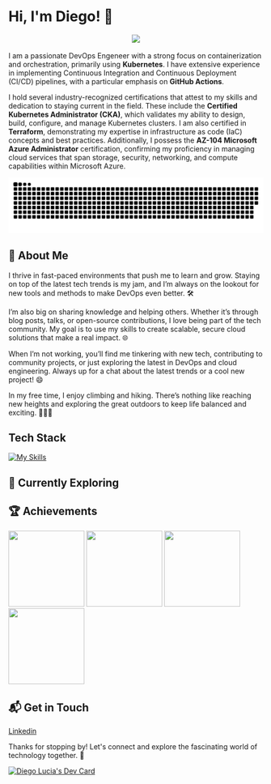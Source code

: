 # Hi, I'm Diego! 👋

<!--  -->
<p align="center">
  <a href="https://github.com/DenverCoder1/readme-typing-svg"><img src="https://readme-typing-svg.herokuapp.com?font=Time+New+Roman&color=cyan&size=25&center=true&vCenter=true&width=600&height=100&lines=DevOps+Engineer;Kubernetes+lover;CI/CD+specialist;Azure+enthusiast;Terraform+expert;All+As+Code+advocate;Problem+solver;Team+player;Continuous+learner;"></a>
</p>

I am a passionate DevOps Engeneer with a strong focus on containerization and orchestration, primarily using **Kubernetes**. I have extensive experience in implementing Continuous Integration and Continuous Deployment (CI/CD) pipelines, with a particular emphasis on **GitHub Actions**.

I hold several industry-recognized certifications that attest to my skills and dedication to staying current in the field. These include the **Certified Kubernetes Administrator (CKA)**, which validates my ability to design, build, configure, and manage Kubernetes clusters. I am also certified in **Terraform**, demonstrating my expertise in infrastructure as code (IaC) concepts and best practices. Additionally, I possess the **AZ-104 Microsoft Azure Administrator** certification, confirming my proficiency in managing cloud services that span storage, security, networking, and compute capabilities within Microsoft Azure.

<p align = "center">
 <img src = "https://github.com/dluciame/dluciame/blob/output/github-contribution-grid-snake.svg?" alt = "Snake Game"/>
</p>

## 🚀 About Me

I thrive in fast-paced environments that push me to learn and grow. Staying on top of the latest tech trends is my jam, and I’m always on the lookout for new tools and methods to make DevOps even better. 🛠️

I’m also big on sharing knowledge and helping others. Whether it’s through blog posts, talks, or open-source contributions, I love being part of the tech community. My goal is to use my skills to create scalable, secure cloud solutions that make a real impact. 🌐

When I’m not working, you’ll find me tinkering with new tech, contributing to community projects, or just exploring the latest in DevOps and cloud engineering. Always up for a chat about the latest trends or a cool new project! 😄

In my free time, I enjoy climbing and hiking. There’s nothing like reaching new heights and exploring the great outdoors to keep life balanced and exciting. 🧗‍♂️🌲

## Tech Stack

[![My Skills](https://skillicons.dev/icons?i=azure,kubernetes,linux,terraform,githubactions,github,grafana,vscode)](https://skillicons.dev)

## 🌱 Currently Exploring

## 🏆 Achievements

<img
  src="https://images.credly.com/size/340x340/images/8b8ed108-e77d-4396-ac59-2504583b9d54/cka_from_cncfsite__281_29.png"
  alt=""
  onclick="window.open('https://www.credly.com/badges/270b5c0c-2afb-4698-aa8a-1e5cb045f6f0/public_url', '_blank');"
  style="cursor: pointer; width: 150px; height: 150px;">
<img src="https://images.credly.com/images/85b9cfc4-257a-4742-878c-4f7ab4a2631b/image.png" alt=""
  onclick="window.open('https://www.credly.com/badges/875b015e-ae5e-4d84-8fd0-70baa119b0a7/public_url', '_blank');"
  style="cursor: pointer; width: 150px; height: 150px;">
<img
  src="https://learn.microsoft.com/en-us/media/learn/certification/badges/microsoft-certified-associate-badge.svg?branch=main"
  alt=""
  onclick="window.open('https://learn.microsoft.com/api/credentials/share/en-us/DiegoLuciaMenendez-1275/80034600145834D3?sharingId=C2D0E926695783CB', '_blank');"
  style="cursor: pointer; width: 150px; height: 150px;">
<img src="https://images.credly.com/size/340x340/images/89efc3e7-842b-4790-b09b-9ea5efc71ec3/image.png" alt=""
  onclick="window.open('https://www.credly.com/badges/7809e7aa-d669-4338-9bd4-90a486445f0d/public_url', '_blank');"
  style="cursor: pointer; width: 150px; height: 150px;">
  
## 📬 Get in Touch

[Linkedin](www.linkedin.com/in/diegolucia)

Thanks for stopping by! Let's connect and explore the fascinating world of technology together. 🚀

<a href="https://app.daily.dev/dluciame"><img src="https://api.daily.dev/devcards/v2/iwg4HxoQUjyWWRi9bfSNX.png?type=default&r=fbo" width="356" alt="Diego Lucia's Dev Card"/></a>
